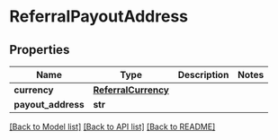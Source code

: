 # ReferralPayoutAddress

## Properties
Name | Type | Description | Notes
------------ | ------------- | ------------- | -------------
**currency** | [**ReferralCurrency**](ReferralCurrency.md) |  | 
**payout_address** | **str** |  | 

[[Back to Model list]](../README.md#documentation-for-models) [[Back to API list]](../README.md#documentation-for-api-endpoints) [[Back to README]](../README.md)


